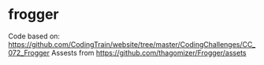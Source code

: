 # frogger

Code based on: https://github.com/CodingTrain/website/tree/master/CodingChallenges/CC_072_Frogger
Assests from https://github.com/thagomizer/Frogger/assets

